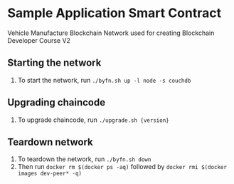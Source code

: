 # Sample Application Smart Contract
Vehicle Manufacture Blockchain Network used for creating Blockchain Developer Course V2 

## Starting the network
1. To start the network, run `./byfn.sh up -l node -s couchdb`

## Upgrading chaincode
1. To upgrade chaincode, run `./upgrade.sh {version}`

## Teardown network
1. To teardown the network, run `./byfn.sh down`
2. Then run `docker rm $(docker ps -aq)` followed by `docker rmi $(docker images dev-peer* -q)`